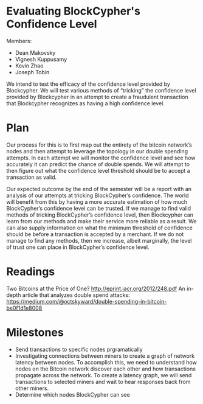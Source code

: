# Evaluating BlockCypher's Confidence Level

Members:
*  Dean Makovsky
*  Vignesh Kuppusamy
*  Kevin Zhao
*  Joseph Tobin

We intend to test the efficacy of the confidence level provided by Blockcypher. We will test various methods of “tricking” the confidence level provided by Blockcypher in an attempt to create a fraudulent transaction that Blockcypher recognizes as having a high confidence level.  
  
# Plan

Our process for this is to first map out the entirety of the bitcoin network’s nodes and then attempt to leverage the topology in our double spending attempts. In each attempt we will monitor the confidence level and see how accurately it can predict the chance of double spends. We will attempt to then figure out what the confidence level threshold should be to accept a transaction as valid.

Our expected outcome by the end of the semester will be a report with an analysis of our attempts at tricking BlockCypher’s confidence.  The world will benefit from this by having a more accurate estimation of how much BlockCypher’s confidence level can be trusted. If we manage to find valid methods of tricking BlockCypher’s confidence level, then Blockcypher can learn from our methods and make their service more reliable as a result. We can also supply information on what the minimum threshold of confidence should be before a transaction is accepted by a merchant. If we do not manage to find any methods, then we increase, albeit marginally, the level of trust one can place in BlockCypher’s confidence level.

# Readings

Two Bitcoins at the Price of One? http://eprint.iacr.org/2012/248.pdf
An in-depth article that analyzes double spend attacks: https://medium.com/@octskyward/double-spending-in-bitcoin-be0f1d1e8008

# Milestones
*  Send transactions to specific nodes prgramatically
*  Investigating connections between miners to create a graph of network latency between nodes.  To accomplish this, we need to understand how nodes on the Bitcoin network discover each other and how transactions propagate across the network.  To create a latency graph, we will send transactions to selected miners and wait to hear responses back from other miners.
*  Determine which nodes BlockCypher can see
